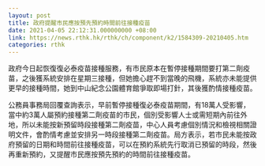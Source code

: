 ```yaml
---
layout: post
title: 政府提醒市民應按預先預約時間前往接種疫苗
date: 2021-04-05 22:12:31.000000000 +08:00
link: https://news.rthk.hk/rthk/ch/component/k2/1584309-20210405.htm
categories: rthk
---
```


政府今日起恢復復必泰疫苗接種服務，有市民原本在暫停接種期間要打第二劑疫苗，之後獲系統安排在星期三接種，但她擔心趕不到當晚的飛機，系統亦未能提供更早的接種時間，她到中山紀念公園體育館爭取即場打針，其後獲酌情接種疫苗。

公務員事務局回覆查詢表示，早前暫停接種復必泰疫苗期間，有18萬人受影響，當中約3萬人屬預約接種第二劑疫苗的市民，個別受影響人士或需短期內前往外地，所以未能按新預留時段接種第二劑疫苗，中心人員考慮個別情況和檢視相關證明文件，會酌情考慮並安排另一時段接種第二劑疫苗。局方表示，若市民未能按政府預留的日期和時間前往接種疫苗，可以在預約系統先行取消已預留的時段，然後再重新預約，又提醒市民應按預先預約的時間前往接種疫苗。
